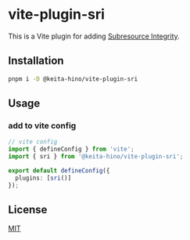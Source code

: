 # vite-plugin-sri

This is a Vite plugin for adding [Subresource Integrity](https://developer.mozilla.org/ja/docs/Web/Security/Subresource_Integrity).

## Installation

```bash
pnpm i -D @keita-hino/vite-plugin-sri
```

## Usage

### add to vite config

```ts
// vite config
import { defineConfig } from 'vite';
import { sri } from '@keita-hino/vite-plugin-sri';

export default defineConfig({
  plugins: [sri()]
});
```

## License

[MIT](./LICENSE)
